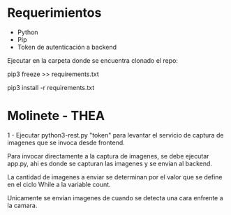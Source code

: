 # Requerimientos
- Python
- Pip
- Token de autenticación a backend

Ejecutar en la carpeta donde se encuentra clonado el repo:

pip3 freeze >> requirements.txt

pip3 install -r requirements.txt

# Molinete - THEA

1 - Ejecutar python3-rest.py "token" para levantar el servicio de captura de imagenes que se invoca desde frontend.

Para invocar directamente a la captura de imagenes, se debe ejecutar app.py, ahi es donde se capturan las imagenes y se envian al backend. 

La cantidad de imagenes a enviar se determinan por el valor que se define en el ciclo While a la variable count.

Unicamente se envian imagenes de cuando se detecta una cara enfrente a la camara.
